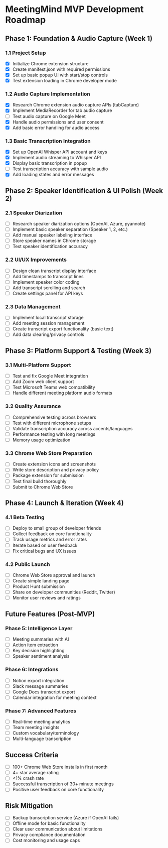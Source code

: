 # MeetingMind MVP Development Roadmap

## Phase 1: Foundation & Audio Capture (Week 1)

### 1.1 Project Setup
- [x] Initialize Chrome extension structure
- [x] Create manifest.json with required permissions
- [x] Set up basic popup UI with start/stop controls
- [x] Test extension loading in Chrome developer mode

### 1.2 Audio Capture Implementation  
- [x] Research Chrome extension audio capture APIs (tabCapture)
- [x] Implement MediaRecorder for tab audio capture
- [ ] Test audio capture on Google Meet
- [x] Handle audio permissions and user consent
- [x] Add basic error handling for audio access

### 1.3 Basic Transcription Integration
- [x] Set up OpenAI Whisper API account and keys
- [x] Implement audio streaming to Whisper API
- [x] Display basic transcription in popup
- [ ] Test transcription accuracy with sample audio
- [x] Add loading states and error messages

## Phase 2: Speaker Identification & UI Polish (Week 2)

### 2.1 Speaker Diarization
- [ ] Research speaker diarization options (OpenAI, Azure, pyannote)
- [ ] Implement basic speaker separation (Speaker 1, 2, etc.)
- [ ] Add manual speaker labeling interface
- [ ] Store speaker names in Chrome storage
- [ ] Test speaker identification accuracy

### 2.2 UI/UX Improvements
- [ ] Design clean transcript display interface
- [ ] Add timestamps to transcript lines
- [ ] Implement speaker color coding
- [ ] Add transcript scrolling and search
- [ ] Create settings panel for API keys

### 2.3 Data Management
- [ ] Implement local transcript storage
- [ ] Add meeting session management
- [ ] Create transcript export functionality (basic text)
- [ ] Add data clearing/privacy controls

## Phase 3: Platform Support & Testing (Week 3)

### 3.1 Multi-Platform Support
- [ ] Test and fix Google Meet integration
- [ ] Add Zoom web client support
- [ ] Test Microsoft Teams web compatibility
- [ ] Handle different meeting platform audio formats

### 3.2 Quality Assurance
- [ ] Comprehensive testing across browsers
- [ ] Test with different microphone setups
- [ ] Validate transcription accuracy across accents/languages  
- [ ] Performance testing with long meetings
- [ ] Memory usage optimization

### 3.3 Chrome Web Store Preparation
- [ ] Create extension icons and screenshots
- [ ] Write store description and privacy policy
- [ ] Package extension for submission
- [ ] Test final build thoroughly
- [ ] Submit to Chrome Web Store

## Phase 4: Launch & Iteration (Week 4)

### 4.1 Beta Testing
- [ ] Deploy to small group of developer friends
- [ ] Collect feedback on core functionality
- [ ] Track usage metrics and error rates
- [ ] Iterate based on user feedback
- [ ] Fix critical bugs and UX issues

### 4.2 Public Launch
- [ ] Chrome Web Store approval and launch
- [ ] Create simple landing page
- [ ] Product Hunt submission
- [ ] Share on developer communities (Reddit, Twitter)
- [ ] Monitor user reviews and ratings

## Future Features (Post-MVP)

### Phase 5: Intelligence Layer
- [ ] Meeting summaries with AI
- [ ] Action item extraction
- [ ] Key decision highlighting
- [ ] Speaker sentiment analysis

### Phase 6: Integrations
- [ ] Notion export integration
- [ ] Slack message summaries
- [ ] Google Docs transcript export
- [ ] Calendar integration for meeting context

### Phase 7: Advanced Features  
- [ ] Real-time meeting analytics
- [ ] Team meeting insights
- [ ] Custom vocabulary/terminology
- [ ] Multi-language transcription

## Success Criteria
- [ ] 100+ Chrome Web Store installs in first month
- [ ] 4+ star average rating
- [ ] <1% crash rate
- [ ] Successful transcription of 30+ minute meetings
- [ ] Positive user feedback on core functionality

## Risk Mitigation
- [ ] Backup transcription service (Azure if OpenAI fails)
- [ ] Offline mode for basic functionality
- [ ] Clear user communication about limitations
- [ ] Privacy compliance documentation
- [ ] Cost monitoring and usage caps